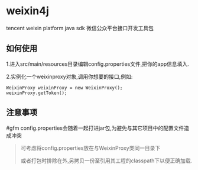 weixin4j
========

tencent weixin platform java sdk 微信公众平台接口开发工具包

如何使用
--------

1.进入src/main/resources目录编辑config.properties文件,把你的app信息填入.</br>

2.实例化一个weixinproxy对象,调用你想要的接口,例如:

    WeixinProxy weixinProxy = new WeixinProxy();
    weixinProxy.getToken();


注意事项
--------
#gfm config.properties会随着一起打进jar包,为避免与其它项目中的配置文件造成冲突
>
> 可考虑将config.properties放在与WeixinProxy类同一目录下
>
> 或者打包时排除在外,另拷贝一份至引用其工程的classpath下以便正确加载.
